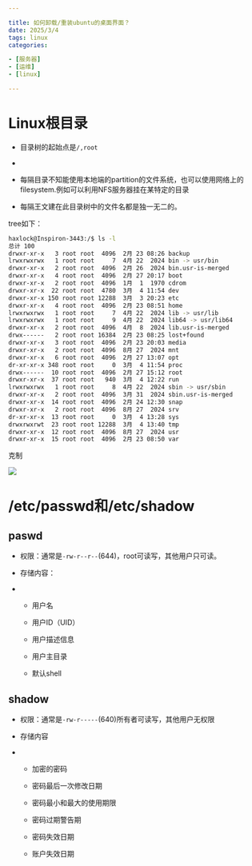 ```yaml
--- 

title: 如何卸载/重装ubuntu的桌面界面？
date: 2025/3/4
tags: linux
categories:

- [服务器]
- [运维]
- [linux]

---
```


# Linux根目录

- 目录树的起始点是`/,root`

- <!-- more -->

- 每隔目录不知能使用本地端的partition的文件系统，也可以使用网络上的filesystem.例如可以利用NFS服务器挂在某特定的目录

- 每隔王文建在此目录树中的文件名都是独一无二的。

tree如下：

```bash
haxlock@Inspiron-3443:/$ ls -l
总计 100
drwxr-xr-x   3 root root  4096  2月 23 08:26 backup
lrwxrwxrwx   1 root root     7  4月 22  2024 bin -> usr/bin
drwxr-xr-x   2 root root  4096  2月 26  2024 bin.usr-is-merged
drwxr-xr-x   4 root root  4096  2月 27 20:17 boot
drwxr-xr-x   2 root root  4096  1月  1  1970 cdrom
drwxr-xr-x  22 root root  4780  3月  4 11:54 dev
drwxr-xr-x 150 root root 12288  3月  3 20:23 etc
drwxr-xr-x   4 root root  4096  2月 23 08:51 home
lrwxrwxrwx   1 root root     7  4月 22  2024 lib -> usr/lib
lrwxrwxrwx   1 root root     9  4月 22  2024 lib64 -> usr/lib64
drwxr-xr-x   2 root root  4096  4月  8  2024 lib.usr-is-merged
drwx------   2 root root 16384  2月 23 08:25 lost+found
drwxr-xr-x   3 root root  4096  2月 23 20:03 media
drwxr-xr-x   2 root root  4096  8月 27  2024 mnt
drwxr-xr-x   6 root root  4096  2月 27 13:07 opt
dr-xr-xr-x 348 root root     0  3月  4 11:54 proc
drwx------  10 root root  4096  2月 27 15:12 root
drwxr-xr-x  37 root root   940  3月  4 12:22 run
lrwxrwxrwx   1 root root     8  4月 22  2024 sbin -> usr/sbin
drwxr-xr-x   2 root root  4096  3月 31  2024 sbin.usr-is-merged
drwxr-xr-x  14 root root  4096  2月 24 12:30 snap
drwxr-xr-x   2 root root  4096  8月 27  2024 srv
dr-xr-xr-x  13 root root     0  3月  4 13:28 sys
drwxrwxrwt  23 root root 12288  3月  4 13:40 tmp
drwxr-xr-x  12 root root  4096  8月 27  2024 usr
drwxr-xr-x  15 root root  4096  2月 23 08:50 var
```

克制

![](/home/haxlock/.config/marktext/images/2025-03-04-13-37-52-image.png)

# /etc/passwd和/etc/shadow

## paswd

- 权限：通常是`-rw-r--r--`(644)，root可读写，其他用户只可读。

- 存储内容：

- - 用户名
  
  - 用户ID（UID）
  
  - 用户描述信息
  
  - 用户主目录
  
  - 默认shell

## shadow

- 权限：通常是`-rw-r-----`(640)所有者可读写，其他用户无权限

- 存储内容

- - 加密的密码
  
  - 密码最后一次修改日期
  
  - 密码最小和最大的使用期限
  
  - 密码过期警告期
  
  - 密码失效日期
  
  - 账户失效日期
